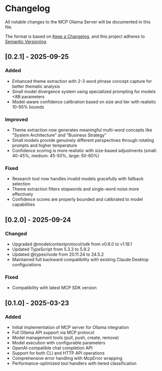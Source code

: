 # Changelog

All notable changes to the MCP Ollama Server will be documented in this file.

The format is based on [Keep a Changelog](https://keepachangelog.com/en/1.1.0/),
and this project adheres to [Semantic Versioning](https://semver.org/spec/v2.0.0.html).

## [0.2.1] - 2025-09-25

### Added
- Enhanced theme extraction with 2-3 word phrase concept capture for better thematic analysis
- Small model divergence system using specialized prompting for models <8B parameters
- Model-aware confidence calibration based on size and tier with realistic 10-95% bounds

### Improved
- Theme extraction now generates meaningful multi-word concepts like "System Architecture" and "Business Strategy"
- Small models provide genuinely different perspectives through rotating prompts and higher temperature
- Confidence scoring is more realistic with size-based adjustments (small: 40-45%, medium: 45-50%, large: 50-60%)

### Fixed
- Research tool now handles invalid models gracefully with fallback selection
- Theme extraction filters stopwords and single-word noise more effectively
- Confidence scores are properly bounded and calibrated to model capabilities

## [0.2.0] - 2025-09-24

### Changed
- Upgraded @modelcontextprotocol/sdk from v0.6.0 to v1.18.1
- Updated TypeScript from 5.3.3 to 5.9.2
- Updated @types/node from 20.11.24 to 24.5.2
- Maintained full backward compatibility with existing Claude Desktop configurations

### Fixed
- Compatibility with latest MCP SDK version

## [0.1.0] - 2025-03-23

### Added
- Initial implementation of MCP server for Ollama integration
- Full Ollama API support via MCP protocol
- Model management tools (pull, push, create, remove)
- Model execution with configurable parameters
- OpenAI-compatible chat completion API
- Support for both CLI and HTTP API operations
- Comprehensive error handling with McpError wrapping
- Performance-optimized tool handlers with tiered classification